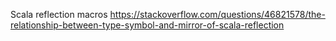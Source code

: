 
Scala reflection macros
https://stackoverflow.com/questions/46821578/the-relationship-between-type-symbol-and-mirror-of-scala-reflection